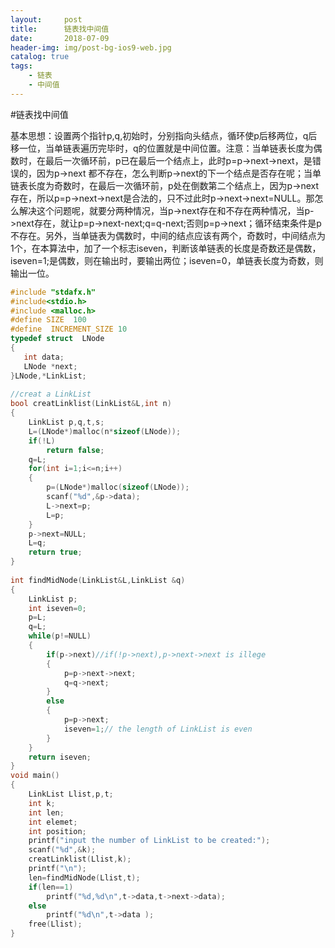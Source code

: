 ```yaml
---
layout:     post
title:      链表找中间值
date:       2018-07-09
header-img: img/post-bg-ios9-web.jpg
catalog: true
tags:
    - 链表
    - 中间值
--- 
```


#链表找中间值

基本思想：设置两个指针p,q,初始时，分别指向头结点，循环使p后移两位，q后移一位，当单链表遍历完毕时，q的位置就是中间位置。注意：当单链表长度为偶数时，在最后一次循环前，p已在最后一个结点上，此时p=p->next->next，是错误的，因为p->next 都不存在，怎么判断p->next的下一个结点是否存在呢；当单链表长度为奇数时，在最后一次循环前，p处在倒数第二个结点上，因为p->next存在，所以p=p->next->next是合法的，只不过此时p->next->next=NULL。那怎么解决这个问题呢，就要分两种情况，当p->next存在和不存在两种情况，当p->next存在，就让p=p->next-next;q=q-next;否则p=p->next；循环结束条件是p不存在。另外，当单链表为偶数时，中间的结点应该有两个，奇数时，中间结点为1个，在本算法中，加了一个标志iseven，判断该单链表的长度是奇数还是偶数，iseven=1;是偶数，则在输出时，要输出两位；iseven=0，单链表长度为奇数，则输出一位。

``` cpp
#include "stdafx.h"
#include<stdio.h>
#include <malloc.h>
#define SIZE  100
#define  INCREMENT_SIZE 10
typedef struct  LNode
{
   int data;
   LNode *next;
}LNode,*LinkList;
 
//creat a LinkList
bool creatLinklist(LinkList&L,int n)
{
    LinkList p,q,t,s;
    L=(LNode*)malloc(n*sizeof(LNode));
    if(!L)
        return false;
    q=L;
    for(int i=1;i<=n;i++)
    {
        p=(LNode*)malloc(sizeof(LNode));
        scanf("%d",&p->data);
        L->next=p;
        L=p;
    }
    p->next=NULL;
    L=q;
    return true;
}
 
int findMidNode(LinkList&L,LinkList &q)
{
    LinkList p;
    int iseven=0;
    p=L;
    q=L;
    while(p!=NULL)
    {
        if(p->next)//if(!p->next),p->next->next is illege
        {
            p=p->next->next;
            q=q->next;
        }
        else
        {
            p=p->next;
            iseven=1;// the length of LinkList is even
        }
    }
    return iseven;
}
void main()
{
    LinkList Llist,p,t;
    int k;
    int len;
    int elemet;
    int position;
    printf("input the number of LinkList to be created:");
    scanf("%d",&k);
    creatLinklist(Llist,k);
    printf("\n");
    len=findMidNode(Llist,t);
    if(len==1)
        printf("%d,%d\n",t->data,t->next->data);
    else
        printf("%d\n",t->data );
    free(Llist);
}
```